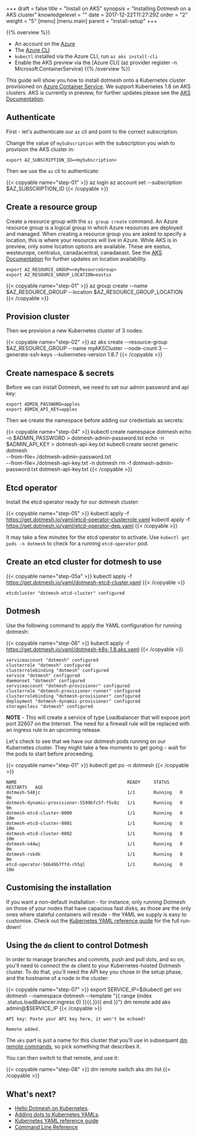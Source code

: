 +++
draft = false
title = "Install on AKS"
synopsis = "Installing Dotmesh on a AKS cluster"
knowledgelevel = ""
date = 2017-12-22T11:27:29Z
order = "2"
weight = "5"
[menu]
  [menu.main]
    parent = "install-setup"
+++

{{% overview %}}
* An account on the [Azure](https://azure.microsoft.com/en-us/free/)
* The [Azure CLI](https://docs.microsoft.com/en-us/cli/azure/install-azure-cli?view=azure-cli-latest)
* `kubectl` installed via the Azure CLI, run `az aks install-cli`
* Enable the AKS preview via the [Azure CLI] (az provider register -n Microsoft.ContainerService)
{{% /overview %}}

This guide will show you how to install dotmesh onto a Kubernetes
cluster provisioned on [Azure Container Service](https://docs.microsoft.com/en-us/azure/aks/kubernetes-walkthrough). We support
Kubernetes 1.8 on AKS clusters. AKS is currently in preview, for further updates please see the [AKS Documentation](https://docs.microsoft.com/en-us/azure/aks/kubernetes-walkthrough).

## Authenticate

First - let's authenticate our `az` cli and point to the correct subscription.

Change the value of `mySubscription` with the subscription you wish to provision the AKS cluster in:

```plain
export AZ_SUBSCRIPTION_ID=<mySubscription>
```

Then we use the `az` cli to authenticate:

{{< copyable name="step-01" >}}
az login
az account set --subscription $AZ_SUBSCRIPTION_ID
{{< /copyable >}}

## Create a resource group

Create a resource group with the `az group create` command. An Azure resource group is a logical group in which Azure resources are deployed and managed. When creating a resource group you are asked to specify a location, this is where your resources will live in Azure. While AKS is in preview, only some location options are available. These are eastus, westeurope, centralus, canadacentral, canadaeast. See the [AKS Documentation](https://docs.microsoft.com/en-us/azure/aks/kubernetes-walkthrough#create-a-resource-group) for further updates on location availability.


```plain
export AZ_RESOURCE_GROUP=<myResourceGroup>
export AZ_RESOURCE_GROUP_LOCATION=eastus
```

{{< copyable name="step-01" >}}
az group create --name $AZ_RESOURCE_GROUP --location $AZ_RESOURCE_GROUP_LOCATION
{{< /copyable >}}

## Provision cluster

Then we provision a new Kubernetes cluster of 3 nodes:

{{< copyable name="step-02" >}}
az aks create --resource-group $AZ_RESOURCE_GROUP --name myAKSCluster --node-count 3 --generate-ssh-keys --kubernetes-version 1.8.7
{{< /copyable >}}


## Create namespace & secrets

Before we can install Dotmesh, we need to set our admin password and api key:

```plain
export ADMIN_PASSWORD=apples
export ADMIN_API_KEY=apples
```

Then we create the namespace before adding our credentials as secrets:

{{< copyable name="step-04" >}}
kubectl create namespace dotmesh
echo -n $ADMIN_PASSWORD > dotmesh-admin-password.txt
echo -n $ADMIN_API_KEY > dotmesh-api-key.txt
kubectl create secret generic dotmesh \
  --from-file=./dotmesh-admin-password.txt \
  --from-file=./dotmesh-api-key.txt -n dotmesh
rm -f dotmesh-admin-password.txt dotmesh-api-key.txt
{{< /copyable >}}

## Etcd operator

Install the etcd operator ready for our dotmesh cluster:

{{< copyable name="step-05" >}}
kubectl apply -f https://get.dotmesh.io/yaml/etcd-operator-clusterrole.yaml
kubectl apply -f https://get.dotmesh.io/yaml/etcd-operator-dep.yaml
{{< /copyable >}}

It may take a few minutes for the etcd operator to activate.
Use `kubectl get pods -n dotmesh` to check for a running `etcd-operator` pod.

## Create an etcd cluster for dotmesh to use

{{< copyable name="step-05a" >}}
kubectl apply -f https://get.dotmesh.io/yaml/dotmesh-etcd-cluster.yaml
{{< /copyable >}}

```plain
etcdcluster "dotmesh-etcd-cluster" configured
```

## Dotmesh

Use the following command to apply the YAML configuration for running dotmesh:

{{< copyable name="step-06" >}}
kubectl apply -f https://get.dotmesh.io/yaml/dotmesh-k8s-1.8.aks.yaml
{{< /copyable >}}

```plain
serviceaccount "dotmesh" configured
clusterrole "dotmesh" configured
clusterrolebinding "dotmesh" configured
service "dotmesh" configured
daemonset "dotmesh" configured
serviceaccount "dotmesh-provisioner" configured
clusterrole "dotmesh-provisioner-runner" configured
clusterrolebinding "dotmesh-provisioner" configured
deployment "dotmesh-dynamic-provisioner" configured
storageclass "dotmesh" configured
```

**NOTE** - This will create a service of type Loadbalancer that will expose port port 32607 on the Internet. The need for a firewall rule will be replaced with an ingress rule in an upcoming release.

Let's check to see that we have our dotmesh pods running on our Kubernetes cluster.  They might take a few moments to get going - wait for the pods to start before proceeding.

{{< copyable name="step-01" >}}
kubectl get po -n dotmesh
{{< /copyable >}}

```plain
NAME                                          READY     STATUS    RESTARTS   AGE
dotmesh-548jc                                 1/1       Running   0          9m
dotmesh-dynamic-provisioner-5599bfc5f-f5v8z   1/1       Running   0          9m
dotmesh-etcd-cluster-0000                     1/1       Running   0          10m
dotmesh-etcd-cluster-0001                     1/1       Running   0          10m
dotmesh-etcd-cluster-0002                     1/1       Running   0          10m
dotmesh-n44wj                                 1/1       Running   0          9m
dotmesh-rskdk                                 1/1       Running   0          9m
etcd-operator-56b49b7ffd-rh5ql                1/1       Running   0          10m
```

## Customising the installation

If you want a non-default installation - for instance, only running
Dotmesh on those of your nodes that have capacious fast disks, as
those are the only ones where stateful containers will reside - the
YAML we supply is easy to customise. Check out the [Kubernetes YAML
reference guide](/references/kubernetes/) for the full run-down!

## Using the `dm` client to control Dotmesh

In order to manage branches and commits, push and pull dots, and so
on, you'll need to connect the `dm` client to your Kubernetes-hosted
Dotmesh cluster. To do that, you'll need the API key you chose in the
setup phase, and the hostname of a node in the cluster:

{{< copyable name="step-07" >}}
export SERVICE_IP=$(kubectl get svc dotmesh --namespace dotmesh --template "{{ range (index .status.loadBalancer.ingress 0) }}{{.}}{{ end }}")
dm remote add aks admin@$SERVICE_IP
{{< /copyable >}}

```plain
API key: Paste your API key here, it won't be echoed!

Remote added.
```

The `aks` part is just a name for this cluster that you'll use in
subsequent [dm remote
commands](/references/cli/#connecting-to-clusters), so pick something
that describes it.

You can then switch to that remote, and use it:


{{< copyable name="step-08" >}}
dm remote switch aks
dm list
{{< /copyable >}}

## What's next?

* [Hello Dotmesh on Kubernetes](/tutorials/hello-dotmesh-kubernetes/).
* [Adding dots to Kubernetes YAMLs](/tasks/kubernetes/).
* [Kubernetes YAML reference guide](/references/kubernetes/)
* [Command Line Reference](/references/cli/)
